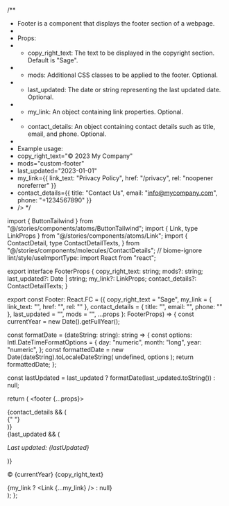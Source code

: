 /**
 * Footer is a component that displays the footer section of a webpage.
 *
 * Props:
 * - copy_right_text: The text to be displayed in the copyright section. Default is "Sage".
 * - mods: Additional CSS classes to be applied to the footer. Optional.
 * - last_updated: The date or string representing the last updated date. Optional.
 * - my_link: An object containing link properties. Optional.
 * - contact_details: An object containing contact details such as title, email, and phone. Optional.
 *
 * Example usage:
 * <Footer
 *   copy_right_text="© 2023 My Company"
 *   mods="custom-footer"
 *   last_updated="2023-01-01"
 *   my_link={{ link_text: "Privacy Policy", href: "/privacy", rel: "noopener noreferrer" }}
 *   contact_details={{ title: "Contact Us", email: "info@mycompany.com", phone: "+1234567890" }}
 * />
 */

import { ButtonTailwind } from "@/stories/components/atoms/ButtonTailwind";
import { Link, type LinkProps } from "@/stories/components/atoms/Link";
import {
  ContactDetail,
  type ContactDetailTexts,
} from "@/stories/components/molecules/ContactDetails";
// biome-ignore lint/style/useImportType: <explanation>
import React from "react";

export interface FooterProps {
  copy_right_text: string;
  mods?: string;
  last_updated?: Date | string;
  my_link?: LinkProps;
  contact_details?: ContactDetailTexts;
}

export const Footer: React.FC<FooterProps> = ({
  copy_right_text = "Sage",
  my_link = { link_text: "", href: "", rel: "" },
  contact_details = { title: "", email: "", phone: "" },
  last_updated = "",
  mods = "",
  ...props
}: FooterProps) => {
  const currentYear = new Date().getFullYear();

  const formatDate = (dateString: string): string => {
    const options: Intl.DateTimeFormatOptions = {
      day: "numeric",
      month: "long",
      year: "numeric",
    };
    const formattedDate = new Date(dateString).toLocaleDateString(
      undefined,
      options
    );
    return formattedDate;
  };

  const lastUpdated = last_updated ? formatDate(last_updated.toString()) : null;

  return (
    <footer {...props}>
      <div className="flex items-center pb-6">
        <div className="grow border-b border-gray-600" />
      </div>
      {contact_details && (
        <div className="contact-wrapper mt-0 mb-6">
          <ContactDetail contactDetail={contact_details} />{" "}
        </div>
      )}
      <div className="flex flex-col lg:flex-row lg:items-start justify-between">
        <div className="flex flex-row lg:flex-col items-center lg:items-start justify-between">
          <div>
            {last_updated && (
              <p className="text-sm">
                <em className="text-gray-600">Last updated: {lastUpdated}</em>
              </p>
            )}
            <p className="text-sm text-gray-600">
              &copy; {currentYear} {copy_right_text}
            </p>
          </div>
        </div>
        <div className="flex-none mt-10 lg:mt-0">
          <ButtonTailwind size="sm" variant="outline">
            {my_link ? <Link {...my_link} /> : null}
          </ButtonTailwind>
        </div>
      </div>
    </footer>
  );
};
